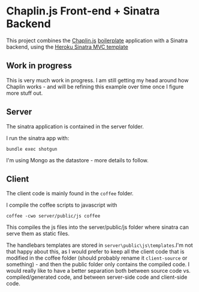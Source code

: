 # Chaplin.js Front-end + Sinatra Backend

This project combines the [Chaplin.js](https://github.com/chaplinjs/chaplin) [boilerplate](https://github.com/chaplinjs/chaplin-boilerplate) application with a Sinatra backend, using the [Heroku Sinatra MVC template](http://os.alfajango.com/heroku-sinatra-mvc/) 

## Work in progress
This is very much work in progress. I am still getting my head around how Chaplin works - and will be refining this example over time once I figure more stuff out.

## Server

The sinatra application is contained in the server folder. 

I run the sinatra app with:

```
bundle exec shotgun 
```

I'm using Mongo as the datastore - more details to follow.

## Client

The client code is mainly found in the `coffee` folder. 

I compile the coffee scripts to javascript with

```
coffee -cwo server/public/js coffee 
```

This compiles the js files into the server/public/js folder where sinatra can serve them as static files. 

The handlebars templates are stored in `server\public\js\templates`.I'm not that happy about this, as I would prefer to keep all the client code that is modified in the coffee folder (should probably rename it `client-source` or something) - and then the public folder only contains the compiled code. I would really like to have a better separation both between source code vs. compiled/generated code, and between server-side code and client-side code.

